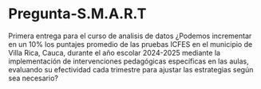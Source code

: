 # Pregunta-S.M.A.R.T
Primera entrega para el curso de analisis de datos
¿Podemos incrementar en un 10% los puntajes promedio de las pruebas ICFES en el municipio de Villa Rica, Cauca, durante el año escolar 2024-2025 mediante la implementación de intervenciones pedagógicas específicas en las aulas, evaluando su efectividad cada trimestre para ajustar las estrategias según sea necesario?
